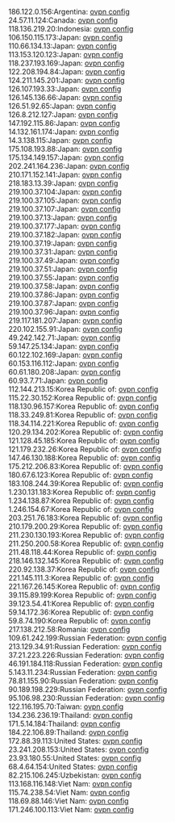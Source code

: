 186.122.0.156:Argentina: [ovpn config](vpn/186_122_0_156.ovpn)  
24.57.11.124:Canada: [ovpn config](vpn/24_57_11_124.ovpn)  
118.136.219.20:Indonesia: [ovpn config](vpn/118_136_219_20.ovpn)  
106.150.115.173:Japan: [ovpn config](vpn/106_150_115_173.ovpn)  
110.66.134.13:Japan: [ovpn config](vpn/110_66_134_13.ovpn)  
113.153.120.123:Japan: [ovpn config](vpn/113_153_120_123.ovpn)  
118.237.193.169:Japan: [ovpn config](vpn/118_237_193_169.ovpn)  
122.208.194.84:Japan: [ovpn config](vpn/122_208_194_84.ovpn)  
124.211.145.201:Japan: [ovpn config](vpn/124_211_145_201.ovpn)  
126.107.193.33:Japan: [ovpn config](vpn/126_107_193_33.ovpn)  
126.145.136.66:Japan: [ovpn config](vpn/126_145_136_66.ovpn)  
126.51.92.65:Japan: [ovpn config](vpn/126_51_92_65.ovpn)  
126.8.212.127:Japan: [ovpn config](vpn/126_8_212_127.ovpn)  
147.192.115.86:Japan: [ovpn config](vpn/147_192_115_86.ovpn)  
14.132.161.174:Japan: [ovpn config](vpn/14_132_161_174.ovpn)  
14.3.138.115:Japan: [ovpn config](vpn/14_3_138_115.ovpn)  
175.108.193.88:Japan: [ovpn config](vpn/175_108_193_88.ovpn)  
175.134.149.157:Japan: [ovpn config](vpn/175_134_149_157.ovpn)  
202.241.164.236:Japan: [ovpn config](vpn/202_241_164_236.ovpn)  
210.171.152.141:Japan: [ovpn config](vpn/210_171_152_141.ovpn)  
218.183.13.39:Japan: [ovpn config](vpn/218_183_13_39.ovpn)  
219.100.37.104:Japan: [ovpn config](vpn/219_100_37_104.ovpn)  
219.100.37.105:Japan: [ovpn config](vpn/219_100_37_105.ovpn)  
219.100.37.107:Japan: [ovpn config](vpn/219_100_37_107.ovpn)  
219.100.37.13:Japan: [ovpn config](vpn/219_100_37_13.ovpn)  
219.100.37.177:Japan: [ovpn config](vpn/219_100_37_177.ovpn)  
219.100.37.182:Japan: [ovpn config](vpn/219_100_37_182.ovpn)  
219.100.37.19:Japan: [ovpn config](vpn/219_100_37_19.ovpn)  
219.100.37.31:Japan: [ovpn config](vpn/219_100_37_31.ovpn)  
219.100.37.49:Japan: [ovpn config](vpn/219_100_37_49.ovpn)  
219.100.37.51:Japan: [ovpn config](vpn/219_100_37_51.ovpn)  
219.100.37.55:Japan: [ovpn config](vpn/219_100_37_55.ovpn)  
219.100.37.58:Japan: [ovpn config](vpn/219_100_37_58.ovpn)  
219.100.37.86:Japan: [ovpn config](vpn/219_100_37_86.ovpn)  
219.100.37.87:Japan: [ovpn config](vpn/219_100_37_87.ovpn)  
219.100.37.96:Japan: [ovpn config](vpn/219_100_37_96.ovpn)  
219.117.181.207:Japan: [ovpn config](vpn/219_117_181_207.ovpn)  
220.102.155.91:Japan: [ovpn config](vpn/220_102_155_91.ovpn)  
49.242.142.71:Japan: [ovpn config](vpn/49_242_142_71.ovpn)  
59.147.25.134:Japan: [ovpn config](vpn/59_147_25_134.ovpn)  
60.122.102.169:Japan: [ovpn config](vpn/60_122_102_169.ovpn)  
60.153.116.112:Japan: [ovpn config](vpn/60_153_116_112.ovpn)  
60.61.180.208:Japan: [ovpn config](vpn/60_61_180_208.ovpn)  
60.93.7.71:Japan: [ovpn config](vpn/60_93_7_71.ovpn)  
112.144.213.15:Korea Republic of: [ovpn config](vpn/112_144_213_15.ovpn)  
115.22.30.152:Korea Republic of: [ovpn config](vpn/115_22_30_152.ovpn)  
118.130.96.157:Korea Republic of: [ovpn config](vpn/118_130_96_157.ovpn)  
118.33.249.81:Korea Republic of: [ovpn config](vpn/118_33_249_81.ovpn)  
118.34.114.221:Korea Republic of: [ovpn config](vpn/118_34_114_221.ovpn)  
120.29.134.202:Korea Republic of: [ovpn config](vpn/120_29_134_202.ovpn)  
121.128.45.185:Korea Republic of: [ovpn config](vpn/121_128_45_185.ovpn)  
121.179.232.26:Korea Republic of: [ovpn config](vpn/121_179_232_26.ovpn)  
147.46.130.188:Korea Republic of: [ovpn config](vpn/147_46_130_188.ovpn)  
175.212.206.83:Korea Republic of: [ovpn config](vpn/175_212_206_83.ovpn)  
180.67.6.123:Korea Republic of: [ovpn config](vpn/180_67_6_123.ovpn)  
183.108.244.39:Korea Republic of: [ovpn config](vpn/183_108_244_39.ovpn)  
1.230.131.183:Korea Republic of: [ovpn config](vpn/1_230_131_183.ovpn)  
1.234.138.87:Korea Republic of: [ovpn config](vpn/1_234_138_87.ovpn)  
1.246.154.67:Korea Republic of: [ovpn config](vpn/1_246_154_67.ovpn)  
203.251.76.183:Korea Republic of: [ovpn config](vpn/203_251_76_183.ovpn)  
210.179.200.29:Korea Republic of: [ovpn config](vpn/210_179_200_29.ovpn)  
211.230.130.193:Korea Republic of: [ovpn config](vpn/211_230_130_193.ovpn)  
211.250.200.58:Korea Republic of: [ovpn config](vpn/211_250_200_58.ovpn)  
211.48.118.44:Korea Republic of: [ovpn config](vpn/211_48_118_44.ovpn)  
218.146.132.145:Korea Republic of: [ovpn config](vpn/218_146_132_145.ovpn)  
220.92.138.37:Korea Republic of: [ovpn config](vpn/220_92_138_37.ovpn)  
221.145.111.3:Korea Republic of: [ovpn config](vpn/221_145_111_3.ovpn)  
221.167.26.145:Korea Republic of: [ovpn config](vpn/221_167_26_145.ovpn)  
39.115.89.199:Korea Republic of: [ovpn config](vpn/39_115_89_199.ovpn)  
39.123.54.41:Korea Republic of: [ovpn config](vpn/39_123_54_41.ovpn)  
59.14.172.36:Korea Republic of: [ovpn config](vpn/59_14_172_36.ovpn)  
59.8.74.190:Korea Republic of: [ovpn config](vpn/59_8_74_190.ovpn)  
217.138.212.58:Romania: [ovpn config](vpn/217_138_212_58.ovpn)  
109.61.242.199:Russian Federation: [ovpn config](vpn/109_61_242_199.ovpn)  
213.129.34.91:Russian Federation: [ovpn config](vpn/213_129_34_91.ovpn)  
37.21.223.226:Russian Federation: [ovpn config](vpn/37_21_223_226.ovpn)  
46.191.184.118:Russian Federation: [ovpn config](vpn/46_191_184_118.ovpn)  
5.143.11.234:Russian Federation: [ovpn config](vpn/5_143_11_234.ovpn)  
78.81.155.90:Russian Federation: [ovpn config](vpn/78_81_155_90.ovpn)  
90.189.198.229:Russian Federation: [ovpn config](vpn/90_189_198_229.ovpn)  
95.106.98.230:Russian Federation: [ovpn config](vpn/95_106_98_230.ovpn)  
122.116.195.70:Taiwan: [ovpn config](vpn/122_116_195_70.ovpn)  
134.236.236.19:Thailand: [ovpn config](vpn/134_236_236_19.ovpn)  
171.5.14.184:Thailand: [ovpn config](vpn/171_5_14_184.ovpn)  
184.22.106.89:Thailand: [ovpn config](vpn/184_22_106_89.ovpn)  
172.88.39.113:United States: [ovpn config](vpn/172_88_39_113.ovpn)  
23.241.208.153:United States: [ovpn config](vpn/23_241_208_153.ovpn)  
23.93.180.55:United States: [ovpn config](vpn/23_93_180_55.ovpn)  
68.4.64.154:United States: [ovpn config](vpn/68_4_64_154.ovpn)  
82.215.106.245:Uzbekistan: [ovpn config](vpn/82_215_106_245.ovpn)  
113.168.116.148:Viet Nam: [ovpn config](vpn/113_168_116_148.ovpn)  
115.74.238.54:Viet Nam: [ovpn config](vpn/115_74_238_54.ovpn)  
118.69.88.146:Viet Nam: [ovpn config](vpn/118_69_88_146.ovpn)  
171.246.100.113:Viet Nam: [ovpn config](vpn/171_246_100_113.ovpn)  
